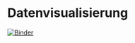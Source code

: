 # Datenvisualisierung


[![Binder](https://mybinder.org/badge_logo.svg)](https://mybinder.org/v2/gh/reneebusch/Datenvisualisierung/main?filepath=Bachelorarbeit.ipynb)
